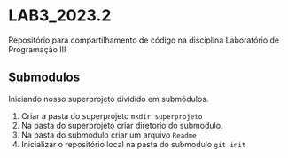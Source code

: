# LAB3_2023.2

Repositório para compartilhamento de código na disciplina Laboratório de Programação III

## Submodulos

Iniciando nosso superprojeto dividido em submódulos.

1. Criar a pasta do superprojeto 
```mkdir superprojeto```
2. Na pasta do superprojeto criar diretorio do submodulo.
3. Na pasta do submodulo criar um arquivo ```Readme```
4. Inicializar o repositório local na pasta do submodulo ```git init```